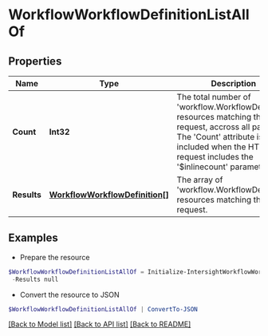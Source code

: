 # WorkflowWorkflowDefinitionListAllOf
## Properties

Name | Type | Description | Notes
------------ | ------------- | ------------- | -------------
**Count** | **Int32** | The total number of &#39;workflow.WorkflowDefinition&#39; resources matching the request, accross all pages. The &#39;Count&#39; attribute is included when the HTTP GET request includes the &#39;$inlinecount&#39; parameter. | [optional] 
**Results** | [**WorkflowWorkflowDefinition[]**](WorkflowWorkflowDefinition.md) | The array of &#39;workflow.WorkflowDefinition&#39; resources matching the request. | [optional] 

## Examples

- Prepare the resource
```powershell
$WorkflowWorkflowDefinitionListAllOf = Initialize-IntersightWorkflowWorkflowDefinitionListAllOf  -Count null `
 -Results null
```

- Convert the resource to JSON
```powershell
$WorkflowWorkflowDefinitionListAllOf | ConvertTo-JSON
```

[[Back to Model list]](../README.md#documentation-for-models) [[Back to API list]](../README.md#documentation-for-api-endpoints) [[Back to README]](../README.md)

